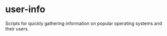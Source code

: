 # user-info

Scripts for quickly gathering information on popular operating systems and their users.



